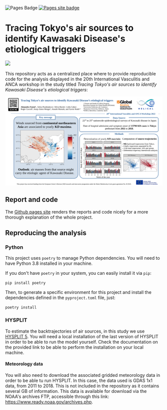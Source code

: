 
![Pages Badge](https://github.com/AlFontal/vasculitis2022-conference/actions/workflows/deploy.yml/badge.svg)
[![Pages site badge](https://img.shields.io/badge/Pages%20Site-Online-green)](https://alfontal.github.io/vasculitis22-conference/)
# Tracing Tokyo's air sources to identify Kawasaki Disease's etiological triggers

<img src="https://vasculitis2022.org/wp-content/uploads/2020/10/Vasculitis-2022.png" width="350" />

This repository acts as a centralized place where to provide reproducible code for the analysis displayed in the 20th International Vasculitis and ANCA workshop in the study titled  *Tracing Tokyo's air sources to identify Kawasaki Disease's etiological triggers*:

![poster_landscape](vasculitis_2022_kd_winds/images/kd_air_tokyo_vasculitis_2022.png)


## Report and code

The [Github pages site](https://alfontal.github.io/bioaerosol-reports) renders the reports and code nicely for a more thorough explanation of the whole project.

## Reproducing the analysis

### Python

This project uses `poetry` to manage Python dependencies. You will need to have Python 3.8 installed in your machine. 

If you don't have `poetry` in your system, you can easily install it via `pip`:

```
pip install poetry
```
Then, to generate a specific environment for this project and install the dependencies defined in the `pyproject.toml` file, just:

```
poetry install
```


### HYSPLIT

To estimate the backtrajectories of air sources, in this study we use [HYSPLIT 5](https://www.ready.noaa.gov/HYSPLIT.php). You will need a local installation of the last version of HYSPLIT in order to be able to run the model yourself. Check the documentation on the provided link to be able to perform the installation on your local machine. 

#### Meteorology data

You will also need to download the associated gridded meteorology data in order to be able tu run HYSPLIT. In this case, the data used is GDAS 1x1 data, from 2011 to 2018. This is not included in the repository as it contains several GB of information. This data is available for download via the NOAA's archives FTP, accessible through this link: https://www.ready.noaa.gov/archives.php.
